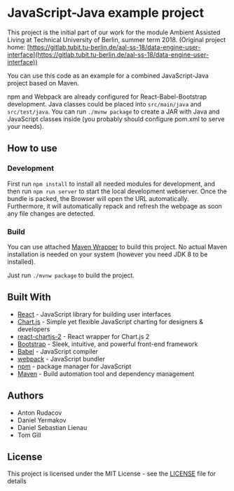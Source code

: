 # JavaScript-Java example project

This project is the initial part of our work for the module Ambient Assisted Living at Technical University of Berlin, summer term 2018. (Original project home: [https://gitlab.tubit.tu-berlin.de/aal-ss-18/data-engine-user-interface](https://gitlab.tubit.tu-berlin.de/aal-ss-18/data-engine-user-interface))
 
You can use this code as an example for a combined JavaScript-Java project based on Maven.

npm and Webpack are already configured for React-Babel-Bootstrap development.
Java classes could be placed into `src/main/java` and `src/test/java`.
You can run `./mvnw package` to create a JAR with Java and JavaScript classes inside (you probably should configure pom.xml to serve your needs).

  
## How to use

### Development
First run `npm install` to install all needed modules for development, and then run `npm run server` to start the local development webserver. Once the bundle is packed, the Browser will open the URL automatically. Furthermore, it will automatically repack and refresh the webpage as soon any file changes are detected.

### Build
You can use attached [Maven Wrapper](https://github.com/takari/maven-wrapper) to build this project. No actual Maven installation is needed on your system (however you need JDK 8 to be installed).

Just run `./mvnw package` to build the project.
 
## Built With

* [React](https://reactjs.org/) - JavaScript library for building user interfaces
* [Chart.js](https://www.chartjs.org/) - Simple yet flexible JavaScript charting for designers & developers
* [react-chartjs-2](https://github.com/jerairrest/react-chartjs-2/) - React wrapper for Chart.js 2
* [Bootstrap](https://getbootstrap.com/) - Sleek, intuitive, and powerful front-end framework
* [Babel](https://babeljs.io/) - JavaScript compiler
* [webpack](https://webpack.js.org/) - JavaScript bundler
* [npm](https://www.npmjs.com/) - package manager for JavaScript 
* [Maven](https://maven.apache.org/) - Build automation tool and dependency management


## Authors

* Anton Rudacov
* Daniel Yermakov
* Daniel Sebastian Lienau 
* Tom Gill


## License

This project is licensed under the MIT License - see the [LICENSE](LICENSE) file for details

